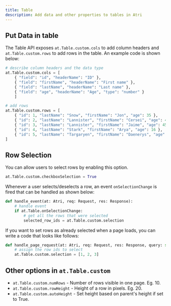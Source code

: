 ```yaml
---
title: Table
description: Add data and other properties to tables in Atri
---
```


## Put Data in table

The Table API exposes `at.Table.custom.cols` to add column headers and `at.Table.custom.rows` to add rows in the table. An example code is shown below:

```python
# describe column headers and the data type
at.Table.custom.cols = [
    { "field": "id", "headerName": "ID" },
    { "field": "firstName", "headerName": "First name" },
    { "field": "lastName", "headerName": "Last name" },
    { "field": "age", "headerName": "Age", "type": "number" }
    ]

# add rows
at.Table.custom.rows = [
    { "id": 1, "lastName": "Snow", "firstName": "Jon", "age": 35 },
    { "id": 2, "lastName": "Lannister", "firstName": "Cersei", "age": 42 },
    { "id": 3, "lastName": "Lannister", "firstName": "Jaime", "age": 45 },
    { "id": 4, "lastName": "Stark", "firstName": "Arya", "age": 16 },
    { "id": 5, "lastName": "Targaryen", "firstName": "Daenerys", "age": None },
]
```

## Row Selection

You can allow users to select rows by enabling this option.

```python
at.Table.custom.checkboxSelection = True
```

Whenever a user selects/deselects a row, an event `onSelectionChange` is fired that can be handled as shown below:

```python
def handle_event(at: Atri, req: Request, res: Response):
    # handle event
    if at.Table.onSelectionChange:
        # get all the rows that were selected
        selected_row_ids = at.Table.custom.selection
```

If you want to set rows as already selected when a page loads, you can write a code that looks like follows:

```python
def handle_page_request(at: Atri, req: Request, res: Response, query: str):
    # assign the row ids to select
    at.Table.custom.selection = [1, 2, 3]
```

## Other options in `at.Table.custom`

-   `at.Table.custom.numRows` - Number of rows visible in one page. Eg. 10.
-   `at.Table.custom.rowHeight` - Height of a row in pixels. Eg. 20.
-   `at.Table.custom.autoHeight` - Set height based on parent's height if set to True.
